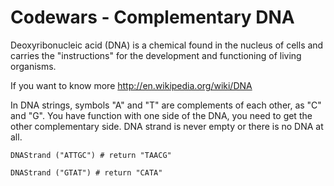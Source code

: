 # Codewars - Complementary DNA

Deoxyribonucleic acid (DNA) is a chemical found in the nucleus of cells and carries the "instructions" for the development and functioning of living organisms.

If you want to know more http://en.wikipedia.org/wiki/DNA

In DNA strings, symbols "A" and "T" are complements of each other, as "C" and "G". You have function with one side of the DNA, you need to get the other complementary side. DNA strand is never empty or there is no DNA at all.

```
DNAStrand ("ATTGC") # return "TAACG"

DNAStrand ("GTAT") # return "CATA"
```